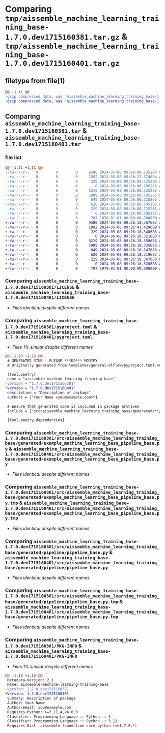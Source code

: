 # Comparing `tmp/aissemble_machine_learning_training_base-1.7.0.dev1715160381.tar.gz` & `tmp/aissemble_machine_learning_training_base-1.7.0.dev1715160401.tar.gz`

## filetype from file(1)

```diff
@@ -1 +1 @@
-gzip compressed data, was "aissemble_machine_learning_training_base-1.7.0.dev1715160381.tar", max compression
+gzip compressed data, was "aissemble_machine_learning_training_base-1.7.0.dev1715160401.tar", max compression
```

## Comparing `aissemble_machine_learning_training_base-1.7.0.dev1715160381.tar` & `aissemble_machine_learning_training_base-1.7.0.dev1715160401.tar`

### file list

```diff
@@ -1,11 +1,11 @@
--rw-r--r--   0        0        0     9580 2024-05-08 09:26:00.735264 aissemble_machine_learning_training_base-1.7.0.dev1715160381/LICENSE
--rw-r--r--   0        0        0     1892 2024-05-08 09:26:22.374684 aissemble_machine_learning_training_base-1.7.0.dev1715160381/pyproject.toml
--rw-r--r--   0        0        0      229 2024-05-08 09:26:00.725265 aissemble_machine_learning_training_base-1.7.0.dev1715160381/src/aissemble_machine_learning_training_base/generated/__init__.py
--rw-r--r--   0        0        0        0 2024-05-08 09:26:00.705265 aissemble_machine_learning_training_base-1.7.0.dev1715160381/src/aissemble_machine_learning_training_base/generated/__init__.py.tmp
--rw-r--r--   0        0        0     6219 2024-05-08 09:26:00.725265 aissemble_machine_learning_training_base-1.7.0.dev1715160381/src/aissemble_machine_learning_training_base/generated/example_machine_learning_base_pipeline_base.py
--rw-r--r--   0        0        0     5989 2024-05-08 09:26:00.705265 aissemble_machine_learning_training_base-1.7.0.dev1715160381/src/aissemble_machine_learning_training_base/generated/example_machine_learning_base_pipeline_base.py.tmp
--rw-r--r--   0        0        0      849 2024-05-08 09:26:00.725265 aissemble_machine_learning_training_base-1.7.0.dev1715160381/src/aissemble_machine_learning_training_base/generated/pipeline/pipeline_base.py
--rw-r--r--   0        0        0      620 2024-05-08 09:26:00.705265 aissemble_machine_learning_training_base-1.7.0.dev1715160381/src/aissemble_machine_learning_training_base/generated/pipeline/pipeline_base.py.tmp
--rw-r--r--   0        0        0      229 2024-05-08 09:26:00.725265 aissemble_machine_learning_training_base-1.7.0.dev1715160381/src/aissemble_machine_learning_training_base/generated/post_action/__init__.py
--rw-r--r--   0        0        0        0 2024-05-08 09:26:00.705265 aissemble_machine_learning_training_base-1.7.0.dev1715160381/src/aissemble_machine_learning_training_base/generated/post_action/__init__.py.tmp
--rw-r--r--   0        0        0      707 1970-01-01 00:00:00.000000 aissemble_machine_learning_training_base-1.7.0.dev1715160381/PKG-INFO
+-rw-r--r--   0        0        0     9580 2024-05-08 09:26:18.367683 aissemble_machine_learning_training_base-1.7.0.dev1715160401/LICENSE
+-rw-r--r--   0        0        0     1892 2024-05-08 09:26:41.420689 aissemble_machine_learning_training_base-1.7.0.dev1715160401/pyproject.toml
+-rw-r--r--   0        0        0      229 2024-05-08 09:26:18.348683 aissemble_machine_learning_training_base-1.7.0.dev1715160401/src/aissemble_machine_learning_training_base/generated/__init__.py
+-rw-r--r--   0        0        0        0 2024-05-08 09:26:18.321683 aissemble_machine_learning_training_base-1.7.0.dev1715160401/src/aissemble_machine_learning_training_base/generated/__init__.py.tmp
+-rw-r--r--   0        0        0     6219 2024-05-08 09:26:18.350683 aissemble_machine_learning_training_base-1.7.0.dev1715160401/src/aissemble_machine_learning_training_base/generated/example_machine_learning_base_pipeline_base.py
+-rw-r--r--   0        0        0     5989 2024-05-08 09:26:18.325683 aissemble_machine_learning_training_base-1.7.0.dev1715160401/src/aissemble_machine_learning_training_base/generated/example_machine_learning_base_pipeline_base.py.tmp
+-rw-r--r--   0        0        0      849 2024-05-08 09:26:18.347683 aissemble_machine_learning_training_base-1.7.0.dev1715160401/src/aissemble_machine_learning_training_base/generated/pipeline/pipeline_base.py
+-rw-r--r--   0        0        0      620 2024-05-08 09:26:18.319683 aissemble_machine_learning_training_base-1.7.0.dev1715160401/src/aissemble_machine_learning_training_base/generated/pipeline/pipeline_base.py.tmp
+-rw-r--r--   0        0        0      229 2024-05-08 09:26:18.347683 aissemble_machine_learning_training_base-1.7.0.dev1715160401/src/aissemble_machine_learning_training_base/generated/post_action/__init__.py
+-rw-r--r--   0        0        0        0 2024-05-08 09:26:18.320683 aissemble_machine_learning_training_base-1.7.0.dev1715160401/src/aissemble_machine_learning_training_base/generated/post_action/__init__.py.tmp
+-rw-r--r--   0        0        0      707 1970-01-01 00:00:00.000000 aissemble_machine_learning_training_base-1.7.0.dev1715160401/PKG-INFO
```

### Comparing `aissemble_machine_learning_training_base-1.7.0.dev1715160381/LICENSE` & `aissemble_machine_learning_training_base-1.7.0.dev1715160401/LICENSE`

 * *Files identical despite different names*

### Comparing `aissemble_machine_learning_training_base-1.7.0.dev1715160381/pyproject.toml` & `aissemble_machine_learning_training_base-1.7.0.dev1715160401/pyproject.toml`

 * *Files 1% similar despite different names*

```diff
@@ -1,13 +1,13 @@
 # GENERATED STUB - PLEASE ***DO*** MODIFY
 # Originally generated from templates/general-mlflow/pyproject.toml.vm.
 
 [tool.poetry]
 name = "aissemble-machine-learning-training-base"
-version = "1.7.0.dev1715160381"
+version = "1.7.0.dev1715160401"
 description = "Description of package"
 authors = ["Your Name <you@example.com>"]
 
 # Ensure that generated code is included in package archives
 include = ["src/aissemble_machine_learning_training_base/generated/**/*"]
 
 [tool.poetry.dependencies]
```

### Comparing `aissemble_machine_learning_training_base-1.7.0.dev1715160381/src/aissemble_machine_learning_training_base/generated/example_machine_learning_base_pipeline_base.py` & `aissemble_machine_learning_training_base-1.7.0.dev1715160401/src/aissemble_machine_learning_training_base/generated/example_machine_learning_base_pipeline_base.py`

 * *Files identical despite different names*

### Comparing `aissemble_machine_learning_training_base-1.7.0.dev1715160381/src/aissemble_machine_learning_training_base/generated/example_machine_learning_base_pipeline_base.py.tmp` & `aissemble_machine_learning_training_base-1.7.0.dev1715160401/src/aissemble_machine_learning_training_base/generated/example_machine_learning_base_pipeline_base.py.tmp`

 * *Files identical despite different names*

### Comparing `aissemble_machine_learning_training_base-1.7.0.dev1715160381/src/aissemble_machine_learning_training_base/generated/pipeline/pipeline_base.py` & `aissemble_machine_learning_training_base-1.7.0.dev1715160401/src/aissemble_machine_learning_training_base/generated/pipeline/pipeline_base.py`

 * *Files identical despite different names*

### Comparing `aissemble_machine_learning_training_base-1.7.0.dev1715160381/src/aissemble_machine_learning_training_base/generated/pipeline/pipeline_base.py.tmp` & `aissemble_machine_learning_training_base-1.7.0.dev1715160401/src/aissemble_machine_learning_training_base/generated/pipeline/pipeline_base.py.tmp`

 * *Files identical despite different names*

### Comparing `aissemble_machine_learning_training_base-1.7.0.dev1715160381/PKG-INFO` & `aissemble_machine_learning_training_base-1.7.0.dev1715160401/PKG-INFO`

 * *Files 1% similar despite different names*

```diff
@@ -1,10 +1,10 @@
 Metadata-Version: 2.1
 Name: aissemble-machine-learning-training-base
-Version: 1.7.0.dev1715160381
+Version: 1.7.0.dev1715160401
 Summary: Description of package
 Author: Your Name
 Author-email: you@example.com
 Requires-Python: >=3.11.4,<4.0.0
 Classifier: Programming Language :: Python :: 3
 Classifier: Programming Language :: Python :: 3.12
 Requires-Dist: aissemble-foundation-core-python (==1.7.0.*)
```

